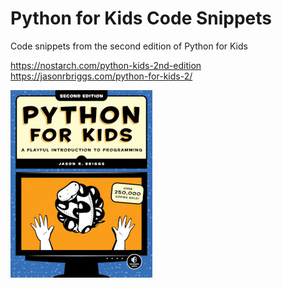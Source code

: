 # Python for Kids Code Snippets
Code snippets from the second edition of Python for Kids

https://nostarch.com/python-kids-2nd-edition  
https://jasonrbriggs.com/python-for-kids-2/  

![cover](cover.jpg)
